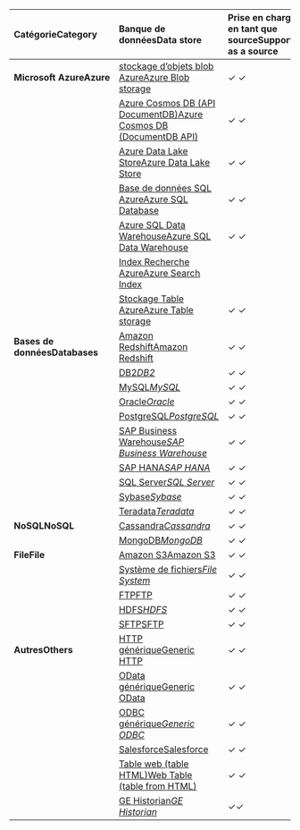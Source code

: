 | <span data-ttu-id="2dd99-101">Catégorie</span><span class="sxs-lookup"><span data-stu-id="2dd99-101">Category</span></span> | <span data-ttu-id="2dd99-102">Banque de données</span><span class="sxs-lookup"><span data-stu-id="2dd99-102">Data store</span></span> | <span data-ttu-id="2dd99-103">Prise en charge en tant que source</span><span class="sxs-lookup"><span data-stu-id="2dd99-103">Supported as a source</span></span> | <span data-ttu-id="2dd99-104">Prise en charge en tant que récepteur</span><span class="sxs-lookup"><span data-stu-id="2dd99-104">Supported as a sink</span></span> |
|:--- |:--- |:--- |:--- |
| <span data-ttu-id="2dd99-105">**Microsoft Azure**</span><span class="sxs-lookup"><span data-stu-id="2dd99-105">**Azure**</span></span> |[<span data-ttu-id="2dd99-106">stockage d’objets blob Azure</span><span class="sxs-lookup"><span data-stu-id="2dd99-106">Azure Blob storage</span></span>](../articles/data-factory/data-factory-azure-blob-connector.md) |<span data-ttu-id="2dd99-107">✓ </span><span class="sxs-lookup"><span data-stu-id="2dd99-107">✓</span></span> |<span data-ttu-id="2dd99-108">✓ </span><span class="sxs-lookup"><span data-stu-id="2dd99-108">✓</span></span> |
| &nbsp; |[<span data-ttu-id="2dd99-109">Azure Cosmos DB (API DocumentDB)</span><span class="sxs-lookup"><span data-stu-id="2dd99-109">Azure Cosmos DB (DocumentDB API)</span></span>](../articles/data-factory/data-factory-azure-documentdb-connector.md) |<span data-ttu-id="2dd99-110">✓ </span><span class="sxs-lookup"><span data-stu-id="2dd99-110">✓</span></span> |<span data-ttu-id="2dd99-111">✓ </span><span class="sxs-lookup"><span data-stu-id="2dd99-111">✓</span></span> |
| &nbsp; |[<span data-ttu-id="2dd99-112">Azure Data Lake Store</span><span class="sxs-lookup"><span data-stu-id="2dd99-112">Azure Data Lake Store</span></span>](../articles/data-factory/data-factory-azure-datalake-connector.md) |<span data-ttu-id="2dd99-113">✓ </span><span class="sxs-lookup"><span data-stu-id="2dd99-113">✓</span></span> |<span data-ttu-id="2dd99-114">✓ </span><span class="sxs-lookup"><span data-stu-id="2dd99-114">✓</span></span> |
| &nbsp; |[<span data-ttu-id="2dd99-115">Base de données SQL Azure</span><span class="sxs-lookup"><span data-stu-id="2dd99-115">Azure SQL Database</span></span>](../articles/data-factory/data-factory-azure-sql-connector.md) |<span data-ttu-id="2dd99-116">✓ </span><span class="sxs-lookup"><span data-stu-id="2dd99-116">✓</span></span> |<span data-ttu-id="2dd99-117">✓ </span><span class="sxs-lookup"><span data-stu-id="2dd99-117">✓</span></span> |
| &nbsp; |[<span data-ttu-id="2dd99-118">Azure SQL Data Warehouse</span><span class="sxs-lookup"><span data-stu-id="2dd99-118">Azure SQL Data Warehouse</span></span>](../articles/data-factory/data-factory-azure-sql-data-warehouse-connector.md) |<span data-ttu-id="2dd99-119">✓ </span><span class="sxs-lookup"><span data-stu-id="2dd99-119">✓</span></span> |<span data-ttu-id="2dd99-120">✓ </span><span class="sxs-lookup"><span data-stu-id="2dd99-120">✓</span></span> |
| &nbsp; |[<span data-ttu-id="2dd99-121">Index Recherche Azure</span><span class="sxs-lookup"><span data-stu-id="2dd99-121">Azure Search Index</span></span>](../articles/data-factory/data-factory-azure-search-connector.md) | |<span data-ttu-id="2dd99-122">✓ </span><span class="sxs-lookup"><span data-stu-id="2dd99-122">✓</span></span> |
| &nbsp; |[<span data-ttu-id="2dd99-123">Stockage Table Azure</span><span class="sxs-lookup"><span data-stu-id="2dd99-123">Azure Table storage</span></span>](../articles/data-factory/data-factory-azure-table-connector.md) |<span data-ttu-id="2dd99-124">✓ </span><span class="sxs-lookup"><span data-stu-id="2dd99-124">✓</span></span> |<span data-ttu-id="2dd99-125">✓ </span><span class="sxs-lookup"><span data-stu-id="2dd99-125">✓</span></span> |
| <span data-ttu-id="2dd99-126">**Bases de données**</span><span class="sxs-lookup"><span data-stu-id="2dd99-126">**Databases**</span></span> |[<span data-ttu-id="2dd99-127">Amazon Redshift</span><span class="sxs-lookup"><span data-stu-id="2dd99-127">Amazon Redshift</span></span>](../articles/data-factory/data-factory-amazon-redshift-connector.md) |<span data-ttu-id="2dd99-128">✓ </span><span class="sxs-lookup"><span data-stu-id="2dd99-128">✓</span></span> | |
| &nbsp; |<span data-ttu-id="2dd99-129">[DB2](../articles/data-factory/data-factory-onprem-db2-connector.md)*</span><span class="sxs-lookup"><span data-stu-id="2dd99-129">[DB2](../articles/data-factory/data-factory-onprem-db2-connector.md)*</span></span> |<span data-ttu-id="2dd99-130">✓ </span><span class="sxs-lookup"><span data-stu-id="2dd99-130">✓</span></span> | |
| &nbsp; |<span data-ttu-id="2dd99-131">[MySQL](../articles/data-factory/data-factory-onprem-mysql-connector.md)*</span><span class="sxs-lookup"><span data-stu-id="2dd99-131">[MySQL](../articles/data-factory/data-factory-onprem-mysql-connector.md)*</span></span> |<span data-ttu-id="2dd99-132">✓ </span><span class="sxs-lookup"><span data-stu-id="2dd99-132">✓</span></span> | |
| &nbsp; |<span data-ttu-id="2dd99-133">[Oracle](../articles/data-factory/data-factory-onprem-oracle-connector.md)*</span><span class="sxs-lookup"><span data-stu-id="2dd99-133">[Oracle](../articles/data-factory/data-factory-onprem-oracle-connector.md)*</span></span> |<span data-ttu-id="2dd99-134">✓ </span><span class="sxs-lookup"><span data-stu-id="2dd99-134">✓</span></span> |<span data-ttu-id="2dd99-135">✓ </span><span class="sxs-lookup"><span data-stu-id="2dd99-135">✓</span></span> |
| &nbsp; |<span data-ttu-id="2dd99-136">[PostgreSQL](../articles/data-factory/data-factory-onprem-postgresql-connector.md)*</span><span class="sxs-lookup"><span data-stu-id="2dd99-136">[PostgreSQL](../articles/data-factory/data-factory-onprem-postgresql-connector.md)*</span></span> |<span data-ttu-id="2dd99-137">✓ </span><span class="sxs-lookup"><span data-stu-id="2dd99-137">✓</span></span> | |
| &nbsp; |<span data-ttu-id="2dd99-138">[SAP Business Warehouse](../articles/data-factory/data-factory-sap-business-warehouse-connector.md)*</span><span class="sxs-lookup"><span data-stu-id="2dd99-138">[SAP Business Warehouse](../articles/data-factory/data-factory-sap-business-warehouse-connector.md)*</span></span> |<span data-ttu-id="2dd99-139">✓ </span><span class="sxs-lookup"><span data-stu-id="2dd99-139">✓</span></span> | |
| &nbsp; |<span data-ttu-id="2dd99-140">[SAP HANA](../articles/data-factory/data-factory-sap-hana-connector.md)*</span><span class="sxs-lookup"><span data-stu-id="2dd99-140">[SAP HANA](../articles/data-factory/data-factory-sap-hana-connector.md)*</span></span> |<span data-ttu-id="2dd99-141">✓ </span><span class="sxs-lookup"><span data-stu-id="2dd99-141">✓</span></span> | |
| &nbsp; |<span data-ttu-id="2dd99-142">[SQL Server](../articles/data-factory/data-factory-sqlserver-connector.md)*</span><span class="sxs-lookup"><span data-stu-id="2dd99-142">[SQL Server](../articles/data-factory/data-factory-sqlserver-connector.md)*</span></span> |<span data-ttu-id="2dd99-143">✓ </span><span class="sxs-lookup"><span data-stu-id="2dd99-143">✓</span></span> |<span data-ttu-id="2dd99-144">✓ </span><span class="sxs-lookup"><span data-stu-id="2dd99-144">✓</span></span> |
| &nbsp; |<span data-ttu-id="2dd99-145">[Sybase](../articles/data-factory/data-factory-onprem-sybase-connector.md)*</span><span class="sxs-lookup"><span data-stu-id="2dd99-145">[Sybase](../articles/data-factory/data-factory-onprem-sybase-connector.md)*</span></span> |<span data-ttu-id="2dd99-146">✓ </span><span class="sxs-lookup"><span data-stu-id="2dd99-146">✓</span></span> | |
| &nbsp; |<span data-ttu-id="2dd99-147">[Teradata](../articles/data-factory/data-factory-onprem-teradata-connector.md)*</span><span class="sxs-lookup"><span data-stu-id="2dd99-147">[Teradata](../articles/data-factory/data-factory-onprem-teradata-connector.md)*</span></span> |<span data-ttu-id="2dd99-148">✓ </span><span class="sxs-lookup"><span data-stu-id="2dd99-148">✓</span></span> | |
| <span data-ttu-id="2dd99-149">**NoSQL**</span><span class="sxs-lookup"><span data-stu-id="2dd99-149">**NoSQL**</span></span> |<span data-ttu-id="2dd99-150">[Cassandra](../articles/data-factory/data-factory-onprem-cassandra-connector.md)*</span><span class="sxs-lookup"><span data-stu-id="2dd99-150">[Cassandra](../articles/data-factory/data-factory-onprem-cassandra-connector.md)*</span></span> |<span data-ttu-id="2dd99-151">✓ </span><span class="sxs-lookup"><span data-stu-id="2dd99-151">✓</span></span> | |
| &nbsp; |<span data-ttu-id="2dd99-152">[MongoDB](../articles/data-factory/data-factory-on-premises-mongodb-connector.md)*</span><span class="sxs-lookup"><span data-stu-id="2dd99-152">[MongoDB](../articles/data-factory/data-factory-on-premises-mongodb-connector.md)*</span></span> |<span data-ttu-id="2dd99-153">✓ </span><span class="sxs-lookup"><span data-stu-id="2dd99-153">✓</span></span> | |
| <span data-ttu-id="2dd99-154">**File**</span><span class="sxs-lookup"><span data-stu-id="2dd99-154">**File**</span></span> |[<span data-ttu-id="2dd99-155">Amazon S3</span><span class="sxs-lookup"><span data-stu-id="2dd99-155">Amazon S3</span></span>](../articles/data-factory/data-factory-amazon-simple-storage-service-connector.md) |<span data-ttu-id="2dd99-156">✓ </span><span class="sxs-lookup"><span data-stu-id="2dd99-156">✓</span></span> | |
| &nbsp; |<span data-ttu-id="2dd99-157">[Système de fichiers](../articles/data-factory/data-factory-onprem-file-system-connector.md)*</span><span class="sxs-lookup"><span data-stu-id="2dd99-157">[File System](../articles/data-factory/data-factory-onprem-file-system-connector.md)*</span></span> |<span data-ttu-id="2dd99-158">✓ </span><span class="sxs-lookup"><span data-stu-id="2dd99-158">✓</span></span> |<span data-ttu-id="2dd99-159">✓ </span><span class="sxs-lookup"><span data-stu-id="2dd99-159">✓</span></span> |
| &nbsp; |[<span data-ttu-id="2dd99-160">FTP</span><span class="sxs-lookup"><span data-stu-id="2dd99-160">FTP</span></span>](../articles/data-factory/data-factory-ftp-connector.md) |<span data-ttu-id="2dd99-161">✓ </span><span class="sxs-lookup"><span data-stu-id="2dd99-161">✓</span></span> | |
| &nbsp; |<span data-ttu-id="2dd99-162">[HDFS](../articles/data-factory/data-factory-hdfs-connector.md)*</span><span class="sxs-lookup"><span data-stu-id="2dd99-162">[HDFS](../articles/data-factory/data-factory-hdfs-connector.md)*</span></span> |<span data-ttu-id="2dd99-163">✓ </span><span class="sxs-lookup"><span data-stu-id="2dd99-163">✓</span></span> | |
| &nbsp; |[<span data-ttu-id="2dd99-164">SFTP</span><span class="sxs-lookup"><span data-stu-id="2dd99-164">SFTP</span></span>](../articles/data-factory/data-factory-sftp-connector.md) |<span data-ttu-id="2dd99-165">✓ </span><span class="sxs-lookup"><span data-stu-id="2dd99-165">✓</span></span> | |
| <span data-ttu-id="2dd99-166">**Autres**</span><span class="sxs-lookup"><span data-stu-id="2dd99-166">**Others**</span></span> |[<span data-ttu-id="2dd99-167">HTTP générique</span><span class="sxs-lookup"><span data-stu-id="2dd99-167">Generic HTTP</span></span>](../articles/data-factory/data-factory-http-connector.md) |<span data-ttu-id="2dd99-168">✓ </span><span class="sxs-lookup"><span data-stu-id="2dd99-168">✓</span></span> | |
| &nbsp; |[<span data-ttu-id="2dd99-169">OData générique</span><span class="sxs-lookup"><span data-stu-id="2dd99-169">Generic OData</span></span>](../articles/data-factory/data-factory-odata-connector.md) |<span data-ttu-id="2dd99-170">✓ </span><span class="sxs-lookup"><span data-stu-id="2dd99-170">✓</span></span> | |
| &nbsp; |<span data-ttu-id="2dd99-171">[ODBC générique](../articles/data-factory/data-factory-odbc-connector.md)*</span><span class="sxs-lookup"><span data-stu-id="2dd99-171">[Generic ODBC](../articles/data-factory/data-factory-odbc-connector.md)*</span></span> |<span data-ttu-id="2dd99-172">✓ </span><span class="sxs-lookup"><span data-stu-id="2dd99-172">✓</span></span> | |
| &nbsp; |[<span data-ttu-id="2dd99-173">Salesforce</span><span class="sxs-lookup"><span data-stu-id="2dd99-173">Salesforce</span></span>](../articles/data-factory/data-factory-salesforce-connector.md) |<span data-ttu-id="2dd99-174">✓ </span><span class="sxs-lookup"><span data-stu-id="2dd99-174">✓</span></span> | |
| &nbsp; |[<span data-ttu-id="2dd99-175">Table web (table HTML)</span><span class="sxs-lookup"><span data-stu-id="2dd99-175">Web Table (table from HTML)</span></span>](../articles/data-factory/data-factory-web-table-connector.md) |<span data-ttu-id="2dd99-176">✓ </span><span class="sxs-lookup"><span data-stu-id="2dd99-176">✓</span></span> | |
| &nbsp; |<span data-ttu-id="2dd99-177">[GE Historian](../articles/data-factory/data-factory-odbc-connector.md#ge-historian-store)*</span><span class="sxs-lookup"><span data-stu-id="2dd99-177">[GE Historian](../articles/data-factory/data-factory-odbc-connector.md#ge-historian-store)*</span></span> |<span data-ttu-id="2dd99-178">✓</span><span class="sxs-lookup"><span data-stu-id="2dd99-178">✓</span></span> | | |


